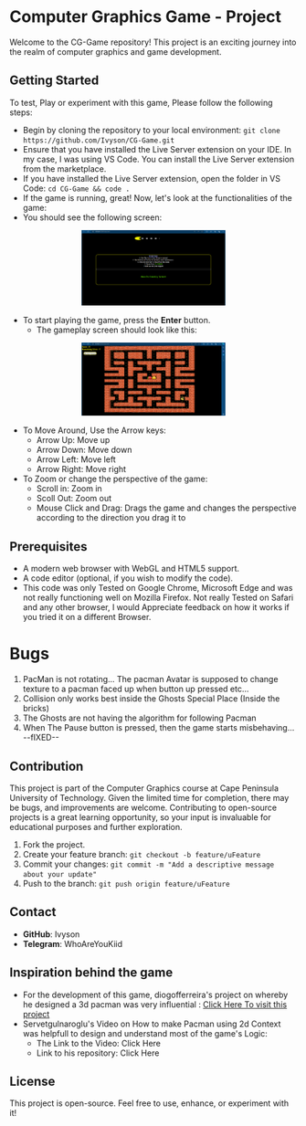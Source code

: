# Computer Graphics Game - Project

Welcome to the CG-Game repository! This project is an exciting journey into the realm of computer graphics and game development.

## Getting Started
To test, Play or experiment with this game, Please follow the following steps:
- Begin by cloning the repository to your local environment: `git clone https://github.com/Ivyson/CG-Game.git`
- Ensure that you have installed the Live Server extension on your IDE. In my case, I was using VS Code. You can install the Live Server extension from the marketplace.
- If you have installed the Live Server extension, open the folder in VS Code:
 `cd CG-Game && code .`
- If the game is running, great! Now, let's look at the functionalities of the game:
- You should see the following screen:
<p align="center">
  <img src="https://github.com/Ivyson/CG-Game/blob/main/assets/Readme/Intro_Game1.png" alt="alt text" width="50%">
</p>


 - To start playing the game, press the **Enter** button.
    - The gameplay screen should look like this:
<p align="center">
  <img src="https://github.com/Ivyson/CG-Game/blob/main/assets/Readme/Game_Play1.png" alt="alt text" width="50%" height="auto" align="centre">
</p>

- To Move Around, Use the Arrow keys:
  - Arrow Up: Move up
  - Arrow Down: Move down
  - Arrow Left: Move left
  - Arrow Right: Move right
- To Zoom or change the perspective of the game:
   - Scroll in: Zoom in
   - Scoll Out: Zoom out
   - Mouse Click and Drag: Drags the game and changes the perspective according to the direction you drag it to

## Prerequisites

- A modern web browser with WebGL and HTML5 support.
- A code editor (optional, if you wish to modify the code).
- This code was only Tested on Google Chrome, Microsoft Edge and was not really functioning well on Mozilla Firefox. Not really Tested on Safari and any other browser, I would Appreciate feedback on how it works if you tried it on a different Browser.

# Bugs
1. PacMan is not rotating... The pacman Avatar is supposed to change texture to a pacman faced up when button up pressed etc...
2. Collision only works best inside the Ghosts Special Place (Inside the bricks)
3. The Ghosts are not having the algorithm for following Pacman
4. When The Pause button is pressed, then the game starts misbehaving... --fIXED--

## Contribution

This project is part of the Computer Graphics course at Cape Peninsula University of Technology. Given the limited time for completion, there may be bugs, and improvements are welcome. Contributing to open-source projects is a great learning opportunity, so your input is invaluable for educational purposes and further exploration.

1. Fork the project.
2. Create your feature branch: `git checkout -b feature/uFeature`
3. Commit your changes: `git commit -m "Add a descriptive message about your update"`
4. Push to the branch: `git push origin feature/uFeature`

## Contact

- **GitHub**: Ivyson
- **Telegram**: WhoAreYouKiid
## Inspiration behind the game
- For the development of this game, diogofferreira's project on whereby he designed a 3d pacman was very influential : <a href="https://github.com/diogofferreira/pacman-3d" alt = "diogofferreira" target="_blank" >Click Here To visit this project</a>
- Servetgulnaroglu's Video on How to make Pacman using 2d Context was helpfull to design and understand most of the game's Logic:
    - The Link to the Video: <a href="https://youtu.be/GXlckaGr0Eo" alt="Servetgulnaroglu" style="text-decoration: none;" target="_blank"> Click Here </a>
    - Link to his repository: <a href="https://github.com/servetgulnaroglu/pacman-js" alt="Pacman-Js"  style="text-decoration: none;" target="_blank"> Click Here </a>

## License
This project is open-source. Feel free to use, enhance, or experiment with it!

